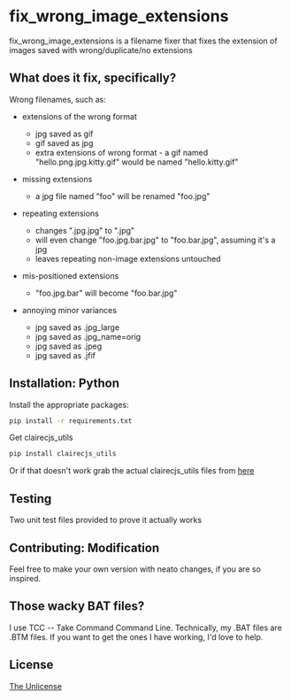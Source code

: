# fix_wrong_image_extensions

fix_wrong_image_extensions is a filename fixer that fixes the extension of images saved with wrong/duplicate/no extensions

## What does it fix, specifically?

Wrong filenames, such as:

* extensions of the wrong format

	* jpg saved as gif
	* gif saved as jpg
	* extra extensions of wrong format - a gif named "hello.png.jpg.kitty.gif" would be named "hello.kitty.gif"

* missing extensions

	* a jpg file named "foo" will be renamed "foo.jpg"

* repeating extensions

	* changes ".jpg.jpg" to ".jpg"
	* will even change "foo.jpg.bar.jpg" to "foo.bar.jpg", assuming it's a jpg
	* leaves repeating non-image extensions untouched

* mis-positioned extensions

	* "foo.jpg.bar" will become "foo.bar.jpg"

* annoying minor variances

	* jpg saved as .jpg_large
	* jpg saved as .jpg_name=orig
	* jpg saved as .jpeg
	* jpg saved as .jfif



## Installation: Python

Install the appropriate packages:

```bash
pip install -r requirements.txt
```

Get clairecjs_utils
```bash
pip install clairecjs_utils
```

Or if that doesn't work grab the actual clairecjs_utils files from [here](https://github.com/ClaireCJS/clairecjs_utils)

 ## Testing

Two unit test files provided to prove it actually works




## Contributing: Modification

Feel free to make your own version with neato changes, if you are so inspired.

## Those wacky BAT files?

I use TCC -- Take Command Command Line.
Technically, my .BAT files are .BTM files.
If you want to get the ones I have working, I'd love to help.


## License

[The Unlicense](https://choosealicense.com/licenses/unlicense/)

